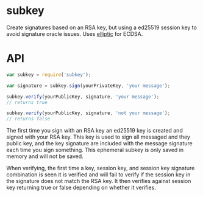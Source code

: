 subkey
===

Create signatures based on an RSA key, but using a ed25519 session key to avoid
signature oracle issues.  Uses [elliptic](https://github.com/indutny/elliptic) for ECDSA.

API
===
```js
var subkey = require('subkey');

var signature = subkey.sign(yourPrivateKey, 'your message');

subkey.verify(yourPublicKey, signature, 'your message');
// returns true

subkey.verify(yourPublicKey, signature, 'not your message');
// returns false
```

The first time you sign with an RSA key an ed25519 key is created and signed with your RSA key.  This key is used to sign all messaged and they public key, and the key signature are included with the message signature each time you sign something. This ephemeral subkey is only saved in memory and will not be saved.

When verifying, the first time a key, session key, and session key signature combination is seen it is verified and will fail to verify if the session key in the signature does not match the RSA key.  It then verifies against session key returning true or false depending on whether it verifies.
